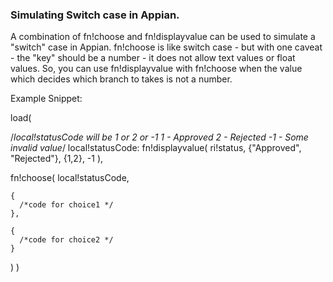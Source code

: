 ### Simulating Switch case in Appian.

A combination of fn!choose and fn!displayvalue can be used to simulate a "switch" case in Appian. fn!choose is like switch case - but with one caveat - the "key" should be a number - it does not allow text values or float values. So, you can use fn!displayvalue with fn!choose when the value which decides which branch to takes is not a number.

Example Snippet:

load(
  
  /*local!statusCode will be 1 or 2 or -1
  1 - Approved
  2 - Rejected
  -1 - Some invalid value*/
  local!statusCode: fn!displayvalue(
    ri!status,
    {"Approved", "Rejected"},
    {1,2},
    -1
  ),
  
  fn!choose(
    local!statusCode,
    
    {
      /*code for choice1 */
    },
    
    {
      /*code for choice2 */
    }
  )
)
 